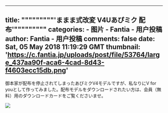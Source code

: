 
---
title: """""""""'ままま式改変 V4Uあぴミク 配布'"""""""""
categories: 
    - 图片
    - Fantia - 用户投稿
author: Fantia - 用户投稿
comments: false
date: Sat, 05 May 2018 11:19:29 GMT
thumbnail: 'https://c.fantia.jp/uploads/post/file/53764/large_437aa90f-aca6-4cad-8d43-f4603ecc15db.png'
---

<div>   
<p>御本家が配布を停止されてしまったあぴミクV4モデルですが、私なりにV for youとして作ってみました。配布モデルをダウンロードされたい方は、会員（無料）用のダウンロードカードをご覧くださいませ。</p><img src="https://c.fantia.jp/uploads/post/file/53764/large_437aa90f-aca6-4cad-8d43-f4603ecc15db.png" referrerpolicy="no-referrer">  
</div>
            